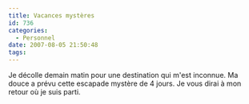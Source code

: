 ```yaml
---
title: Vacances mystères
id: 736
categories:
  - Personnel
date: 2007-08-05 21:50:48
tags:
---
```


Je décolle demain matin pour une destination qui m'est inconnue. Ma douce a prévu cette escapade mystère de 4 jours. Je vous dirai à mon retour où je suis parti.